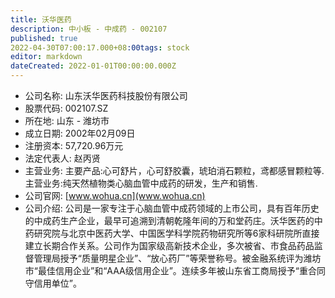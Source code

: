 ```yaml
---
title: 沃华医药
description: 中小板 - 中成药 - 002107
published: true
2022-04-30T07:00:17.000+08:00tags: stock
editor: markdown
dateCreated: 2022-01-01T00:00:00.000Z
---
```


- 公司名称: 山东沃华医药科技股份有限公司
- 股票代码: 002107.SZ
- 所在地: 山东 - 潍坊市
- 成立日期: 2002年02月09日
- 注册资本: 57,720.96万元
- 法定代表人: 赵丙贤
- 主营业务: 主要产品:心可舒片，心可舒胶囊，琥珀消石颗粒，鸢都感冒颗粒等.主营业务:纯天然植物类心脑血管中成药的研发，生产和销售.
- 公司官网: [www.wohua.cn](www.wohua.cn)
- 公司介绍: 公司是一家专注于心脑血管中成药领域的上市公司，具有百年历史的中成药生产企业，最早可追溯到清朝乾隆年间的万和堂药庄。沃华医药的中药研究院与北京中医药大学、中国医学科学院药物研究所等6家科研院所直接建立长期合作关系。公司作为国家级高新技术企业，多次被省、市食品药品监督管理局授予“质量明星企业”、“放心药厂”等荣誉称号。被金融系统评为潍坊市“最佳信用企业”和“AAA级信用企业”。连续多年被山东省工商局授予“重合同守信用单位”。


